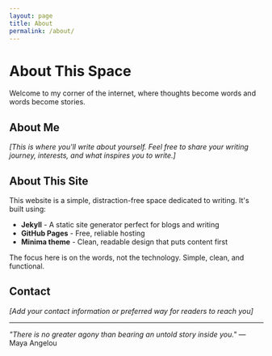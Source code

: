 ```yaml
---
layout: page
title: About
permalink: /about/
---
```


# About This Space

Welcome to my corner of the internet, where thoughts become words and words become stories.

## About Me

*[This is where you'll write about yourself. Feel free to share your writing journey, interests, and what inspires you to write.]*

## About This Site

This website is a simple, distraction-free space dedicated to writing. It's built using:

- **Jekyll** - A static site generator perfect for blogs and writing
- **GitHub Pages** - Free, reliable hosting
- **Minima theme** - Clean, readable design that puts content first

The focus here is on the words, not the technology. Simple, clean, and functional.

## Contact

*[Add your contact information or preferred way for readers to reach you]*

---

*"There is no greater agony than bearing an untold story inside you."* — Maya Angelou 